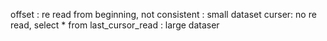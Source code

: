 offset : re read from beginning, not consistent : small dataset
curser: no re read, select * from last_cursor_read : large dataser
